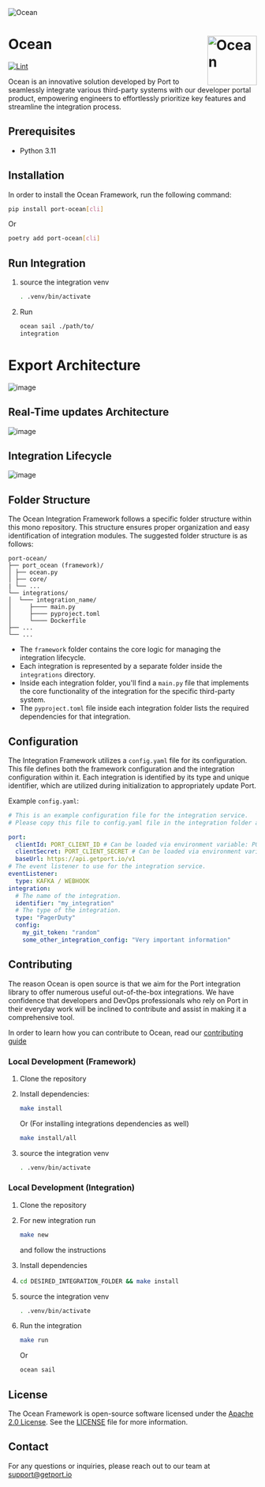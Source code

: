 <img src="./assets/Thumbnail.jpg" alt="Ocean">


# Ocean <img src="./assets/OceanSymbol.svg" alt="Ocean" width="100" height="100" align="right">

[![Lint](https://github.com/port-labs/Port-Ocean/actions/workflows/lint.yml/badge.svg)](https://github.com/port-labs/port-ocean/actions/workflows/lint.yml)

Ocean is an innovative solution developed by Port to seamlessly integrate various third-party systems with our developer portal product,
empowering engineers to effortlessly prioritize key features and streamline the integration process.

## Prerequisites

- Python 3.11



## Installation
In order to install the Ocean Framework, run the following command:

```bash showLineNumbers
pip install port-ocean[cli]
```

Or

```bash showLineNumbers
poetry add port-ocean[cli]
```

## Run Integration

1. source the integration venv 

   ```bash showLineNumbers
   . .venv/bin/activate
   ```

2. Run

   ```bash showLineNumbers
   ocean sail ./path/to/
   integration
   ```

# Export Architecture

![image](./assets/ExportArchitecture.svg)

## Real-Time updates Architecture
![image](./assets/RealTimeUpdatesArchitecture.svg)

## Integration Lifecycle

![image](./assets/LifecycleOfIntegration.svg)


## Folder Structure
The Ocean Integration Framework follows a specific folder structure within this mono repository. This structure ensures proper organization and easy identification of integration modules. The suggested folder structure is as follows:

```
port-ocean/
├── port_ocean (framework)/
│ ├── ocean.py
│ ├── core/
| └── ...
└── integrations/
│  └─── integration_name/
│     ├──── main.py
│     ├──── pyproject.toml
│     └──── Dockerfile
├── ...
└── ...
```

- The `framework` folder contains the core logic for managing the integration lifecycle.
- Each integration is represented by a separate folder inside the `integrations` directory.
- Inside each integration folder, you'll find a `main.py` file that implements the core functionality of the integration for the specific third-party system.
- The `pyproject.toml` file inside each integration folder lists the required dependencies for that integration.

## Configuration
The Integration Framework utilizes a `config.yaml` file for its configuration. This file defines both the framework configuration and the integration configuration within it. Each integration is identified by its type and unique identifier, which are utilized during initialization to appropriately update Port.

Example `config.yaml`:
```yaml showLineNumbers
# This is an example configuration file for the integration service.
# Please copy this file to config.yaml file in the integration folder and edit it to your needs.

port:
  clientId: PORT_CLIENT_ID # Can be loaded via environment variable: PORT_CLIENT_ID
  clientSecret: PORT_CLIENT_SECRET # Can be loaded via environment variable: PORT_CLIENT_SECRET
  baseUrl: https://api.getport.io/v1
# The event listener to use for the integration service.
eventListener:
  type: KAFKA / WEBHOOK
integration:
  # The name of the integration.
  identifier: "my_integration"
  # The type of the integration.
  type: "PagerDuty"
  config:
    my_git_token: "random"
    some_other_integration_config: "Very important information"
```

## Contributing

The reason Ocean is open source is that we aim for the Port integration library to offer numerous useful out-of-the-box integrations. We have confidence that developers and DevOps professionals who rely on Port in their everyday work will be inclined to contribute and assist in making it a comprehensive tool.

In order to learn how you can contribute to Ocean, read our [contributing guide](./CONTRIBUTING.md)

### Local Development (Framework)
1. Clone the repository

2. Install dependencies:

   ```bash showLineNumbers
   make install
   ```

   Or (For installing integrations dependencies as well)

   ```bash showLineNumbers
   make install/all
   ```

3. source the integration venv

   ```bash showLineNumbers
   . .venv/bin/activate
   ```

### Local Development (Integration)
1. Clone the repository

2. For new integration run

   ```bash showLineNumbers
   make new
   ```

   and follow the instructions

3. Install dependencies

4. ```bash showLineNumbers
   cd DESIRED_INTEGRATION_FOLDER && make install
   ```

5. source the integration venv

   ```bash showLineNumbers
   . .venv/bin/activate
   ```

6. Run the integration

   ```bash showLineNumbers
   make run
   ```

   Or

   ```bash showLineNumbers
   ocean sail
   ```

## License
The Ocean Framework is open-source software licensed under the [Apache 2.0 License](https://www.apache.org/licenses/LICENSE-2.0). See the [LICENSE](./LICENSE) file for more information.

## Contact
For any questions or inquiries, please reach out to our team at support@getport.io